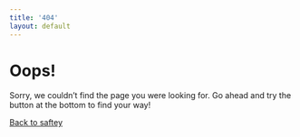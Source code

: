 ```yaml
---
title: '404'
layout: default
---
```



<div class="min-vh-100 d-flex align-items-center ">
  <div class="container">
    <div class="row align-items-center p-lg-12">
      <div class="col-lg-4 col-12">
	      <h1 class="display-3 mb-3 font-weight-bold ">Oops!</h1>
	      <p class="mb-4">
          Sorry, we couldn’t find the page you were looking for. Go ahead and try the button at the bottom to find your way!
	      </p>
	      <a href="{{ site.url }}" class="btn btn-primary">Back to saftey</a>
		  </div>
		  <div class="offset-lg-1 col-lg-7 col-12 text-center">
	      <img src="{{ '/assets/images/error-img.png' | absolute_url }}" alt="" class="img-fluid">
		  </div>
    </div>
  </div>
</div>